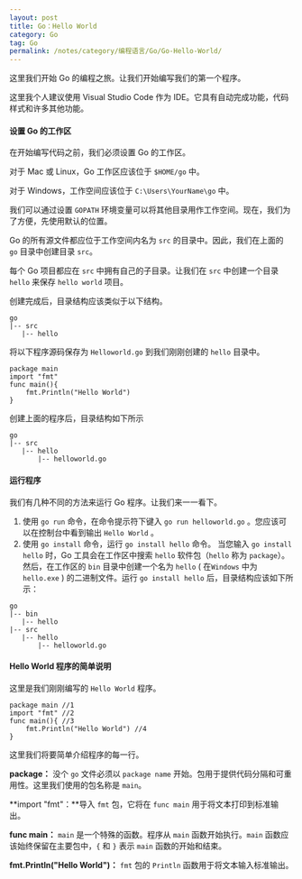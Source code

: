 ```yaml
---
layout: post
title: Go：Hello World
category: Go
tag: Go
permalink: /notes/category/编程语言/Go/Go-Hello-World/
---
```

这里我们开始 Go 的编程之旅。让我们开始编写我们的第一个程序。

这里我个人建议使用 Visual Studio Code 作为 IDE。它具有自动完成功能，代码样式和许多其他功能。

#### 设置 Go 的工作区
在开始编写代码之前，我们必须设置 Go 的工作区。

对于 Mac 或 Linux，Go 工作区应该位于 `$HOME/go` 中。

对于 Windows，工作空间应该位于 `C:\Users\YourName\go` 中。

我们可以通过设置 `GOPATH` 环境变量可以将其他目录用作工作空间。现在，我们为了方便，先使用默认的位置。

Go 的所有源文件都应位于工作空间内名为 `src` 的目录中。因此，我们在上面的 `go` 目录中创建目录 `src`。

每个 Go 项目都应在 `src` 中拥有自己的子目录。让我们在 `src` 中创建一个目录 `hello` 来保存 `hello world` 项目。

创建完成后，目录结构应该类似于以下结构。
```
go
|-- src
   |-- hello
```

将以下程序源码保存为  `Helloworld.go` 到我们刚刚创建的 `hello` 目录中。
```
package main
import "fmt"
func main(){
	fmt.Println("Hello World")
}
```

创建上面的程序后，目录结构如下所示
```
go
|-- src
   |-- hello
       |-- helloworld.go
```

#### 运行程序
我们有几种不同的方法来运行 Go 程序。让我们来一一看下。

1. 使用 `go run` 命令，在命令提示符下键入 `go run helloworld.go` 。您应该可以在控制台中看到输出 `Hello World` 。
2. 使用 `go install` 命令，运行 `go install hello` 命令。
当您输入 `go install hello` 时，Go 工具会在工作区中搜索 `hello` 软件包（`hello` 称为 `package`）。然后，在工作区的 `bin` 目录中创建一个名为 `hello` ( 在`Windows` 中为 `hello.exe` ) 的二进制文件。运行 `go install hello` 后，目录结构应该如下所示：

```
go
|-- bin
   |-- hello
|-- src
   |-- hello
       |-- helloworld.go
```
#### Hello World 程序的简单说明
这里是我们刚刚编写的 `Hello World` 程序。
```
package main //1
import "fmt" //2
func main(){ //3
	fmt.Println("Hello World") //4
}
```

这里我们将要简单介绍程序的每一行。

**package：** 没个 `go` 文件必须以 `package name` 开始。包用于提供代码分隔和可重用性。这里我们使用的包名称是 `main`。

**import "fmt"：**导入 `fmt` 包，它将在 `func main` 用于将文本打印到标准输出。

**func main：** `main` 是一个特殊的函数。程序从 `main` 函数开始执行。`main` 函数应该始终保留在主要包中，`{` 和 `}` 表示 `main` 函数的开始和结束。

**fmt.Println("Hello World")：** `fmt` 包的 `Println` 函数用于将文本输入标准输出。